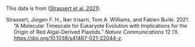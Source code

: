This data is from (<a href="#citeproc_bib_item_1">Strassert et al. 2021</a>).

<style>.csl-entry{text-indent: -1.5em; margin-left: 1.5em;}</style><div class="csl-bib-body">
  <div class="csl-entry"><a id="citeproc_bib_item_1"></a>Strassert, Jürgen F. H., Iker Irisarri, Tom A. Williams, and Fabien Burki. 2021. “A Molecular Timescale for Eukaryote Evolution with Implications for the Origin of Red Algal-Derived Plastids.” <i>Nature Communications</i> 12 (1). <a href="https://doi.org/10.1038/s41467-021-22044-z">https://doi.org/10.1038/s41467-021-22044-z</a>.</div>
</div>

